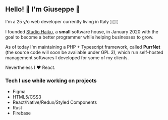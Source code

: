 ## Hello! 👋 I'm Giuseppe 🧒

I'm a 25 y/o web developer currently living in Italy :it:

I founded [Studio Haiku](https://studiohaiku.it), a **small** software house, in January 2020 with the goal to become a better programmer while helping businesses to grow.

As of today I'm maintaining a PHP + Typescript framework, called **PurrNet** (the source code will soon be available under GPL 3), which run self-hosted management softwares I developed for some of my clients.

Nevertheless I ❤️ React.

### Tech I use while working on projects

* Figma
* HTML5/CSS3
* React/Native/Redux/Styled Components
* Rust
* Firebase
